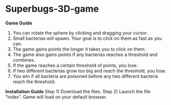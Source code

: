 # Superbugs-3D-game
**Game Guide**
1) You can rotate the sphere by clicking and dragging your cursor.
2) Small bacterias will spawn. Your goal is to click on them as fast as you can.
3) The game gains points the longer it takes you to click on them.
4) The game also gains points if any bacterias reaches a threshold and combines.
5) If the game reaches a certain threshold of points, you lose.
6) If two different bacterias grow too big and reach the threshold, you lose.
7) You win if all bacteria are poisoned before any two different bacteria reach the threshold.

**Installation Guide**
Step 1) Download the files.
Step 2) Launch the file “index”. Game will load on your default browser.
